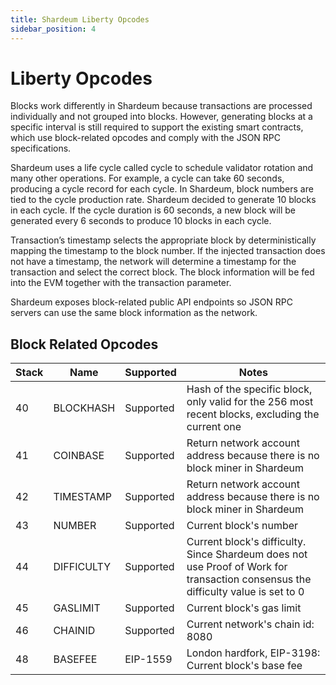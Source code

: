 ```yaml
---
title: Shardeum Liberty Opcodes
sidebar_position: 4
---
```


# Liberty Opcodes

Blocks work differently in Shardeum because transactions are processed individually and not grouped into blocks. However, generating blocks at a specific interval is still required to support the existing smart contracts, which use block-related opcodes and comply with the JSON RPC specifications.

Shardeum uses a life cycle called cycle to schedule validator rotation and many other operations. For example, a cycle can take 60 seconds, producing a cycle record for each cycle. In Shardeum, block numbers are tied to the cycle production rate. Shardeum decided to generate 10 blocks in each cycle. If the cycle duration is 60 seconds, a new block will be generated every 6 seconds to produce 10 blocks in each cycle.

Transaction’s timestamp selects the appropriate block by deterministically mapping the timestamp to the block number. If the injected transaction does not have a timestamp, the network will determine a timestamp for the transaction and select the correct block. The block information will be fed into the EVM together with the transaction parameter.

Shardeum exposes block-related public API endpoints so JSON RPC servers can use the same block information as the network.

## Block Related Opcodes

| **Stack** 	| **Name**   	| **Supported** 	| **Notes**                                                                                                                        	|
|-----------	|------------	|---------------	|----------------------------------------------------------------------------------------------------------------------------------	|
| 40        	| BLOCKHASH  	| Supported     	| Hash of the specific block, only valid for the 256 most recent blocks, excluding the current one                                 	|
| 41        	| COINBASE   	| Supported     	| Return network account address because there is no block miner in Shardeum                                                       	|
| 42        	| TIMESTAMP  	| Supported     	| Return network account address because there is no block miner in Shardeum                                                       	|
| 43        	| NUMBER     	| Supported     	| Current block's number                                                                                                           	|
| 44        	| DIFFICULTY 	| Supported     	| Current block's difficulty. Since Shardeum does not use Proof of Work for transaction consensus the difficulty value is set to 0 	|
| 45        	| GASLIMIT   	| Supported     	| Current block's gas limit                                                                                                        	|
| 46        	| CHAINID    	| Supported     	| Current network's chain id: 8080                                                                                                 	|
| 48        	| BASEFEE    	| EIP-1559      	| London hardfork, EIP-3198: Current block's base fee                                                                              	|
